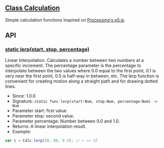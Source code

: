 <!-- file: domepunk/science/calculation.wren -->

## <!-- documentation automatically generated using domepunk/tools/doc -->

## [Class Calculation](https://github.com/ninjascl/domepunk/blob/main/domepunk/science/calculation.wren#L6)

Simple calculation functions inspired on
[Processing's p5.js](https://github.com/processing/p5.js/blob/main/src/math/calculation.js).

## API

### [static lerp(start, stop, percentage)](https://github.com/ninjascl/domepunk/blob/main/domepunk/science/calculation.wren#L27)

Linear Interpolation.
Calculates a number between two numbers at a specific increment.
The percentage parameter is the percentage to interpolate between the two values where 0.0
equal to the first point, 0.1 is very near the first point, 0.5 is half-way in between, etc.
The lerp function is convenient for creating motion along a straight path and for drawing
dotted lines.

- Since: 1.0.0
- Signature: `static func lerp(start:Num, stop:Num, percentage:Num) -> Num`
- Parameter start: first value.
- Parameter stop: second value.
- Parameter percentage: Number between 0.0 and 1.0.
- Returns: A linear interpolation result.
- Example:

```js
var c = Calc.lerp(20, 80, 0.2); // c => 32
```
